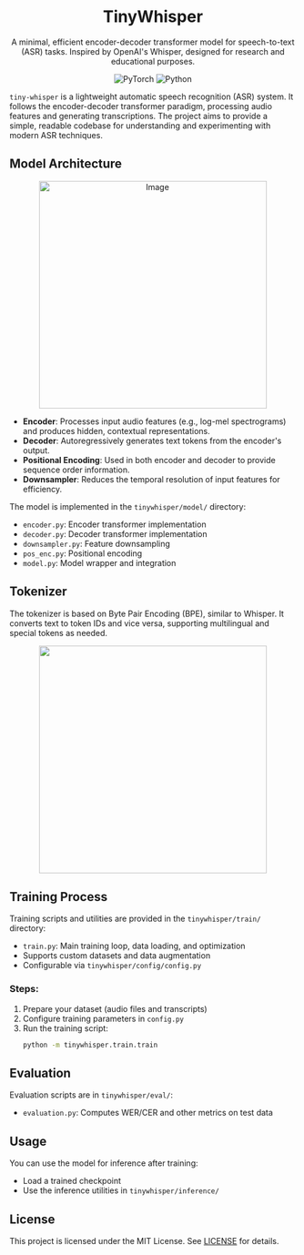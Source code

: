 <div align="center">
  <h1>TinyWhisper</h1>
  <p> A minimal, efficient encoder-decoder transformer model for speech-to-text (ASR) tasks. Inspired by OpenAI's Whisper, designed for research and educational purposes.</p>

![PyTorch](https://img.shields.io/badge/PyTorch-%23EE4C2C.svg?style=flat&logo=PyTorch&logoColor=white) ![Python](https://img.shields.io/badge/Python-blue.svg?style=flat&logo=python&logoColor=white)

</div>

`tiny-whisper` is a lightweight automatic speech recognition (ASR) system. It follows the encoder-decoder transformer paradigm, processing audio features and generating transcriptions. The project aims to provide a simple, readable codebase for understanding and experimenting with modern ASR techniques.

## Model Architecture

<div align="center">
<img width="400" alt="Image" src="https://github.com/user-attachments/assets/9d29d0ab-cf38-4fd1-8fca-0faaeeb972cc" />
</div>

- **Encoder**: Processes input audio features (e.g., log-mel spectrograms) and produces hidden, contextual representations.
- **Decoder**: Autoregressively generates text tokens from the encoder's output.
- **Positional Encoding**: Used in both encoder and decoder to provide sequence order information.
- **Downsampler**: Reduces the temporal resolution of input features for efficiency.

The model is implemented in the `tinywhisper/model/` directory:

- `encoder.py`: Encoder transformer implementation
- `decoder.py`: Decoder transformer implementation
- `downsampler.py`: Feature downsampling
- `pos_enc.py`: Positional encoding
- `model.py`: Model wrapper and integration

## Tokenizer

The tokenizer is based on Byte Pair Encoding (BPE), similar to Whisper. It converts text to token IDs and vice versa, supporting multilingual and special tokens as needed.

<div align="center">
<img src="https://github.com/user-attachments/assets/dbcad90f-0d78-4407-a48d-4973027fb9b2" width="400" />
</div>

## Training Process

Training scripts and utilities are provided in the `tinywhisper/train/` directory:

- `train.py`: Main training loop, data loading, and optimization
- Supports custom datasets and data augmentation
- Configurable via `tinywhisper/config/config.py`

### Steps:

1. Prepare your dataset (audio files and transcripts)
2. Configure training parameters in `config.py`
3. Run the training script:
   ```bash
   python -m tinywhisper.train.train
   ```

## Evaluation

Evaluation scripts are in `tinywhisper/eval/`:

- `evaluation.py`: Computes WER/CER and other metrics on test data

## Usage

You can use the model for inference after training:

- Load a trained checkpoint
- Use the inference utilities in `tinywhisper/inference/`

## License

This project is licensed under the MIT License. See [LICENSE](LICENSE) for details.
